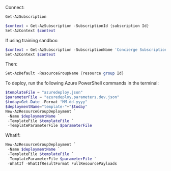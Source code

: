 Connect:

```powershell
Get-AzSubscription
```

```powershell
$context = Get-AzSubscription -SubscriptionId {subscription Id}
Set-AzContext $context
```

If using training sandbox:

```powershell
$context = Get-AzSubscription -SubscriptionName 'Concierge Subscription'
Set-AzContext $context
```

Then:

```powershell
Set-AzDefault -ResourceGroupName {resource group Id}
```

To deploy, run the following Azure PowerShell commands in the terminal:

```powershell
$templateFile = "azuredeploy.json"
$parameterFile = "azuredeploy.parameters.dev.json"
$today=Get-Date -Format "MM-dd-yyyy"
$deploymentName="template-"+"$today"
New-AzResourceGroupDeployment `
 -Name $deploymentName `
 -TemplateFile $templateFile `
 -TemplateParameterFile $parameterFile
```

WhatIf:

```powershell
New-AzResourceGroupDeployment `
 -Name $deploymentName `
 -TemplateFile $templateFile `
 -TemplateParameterFile $parameterFile `
 -WhatIf -WhatIfResultFormat FullResourcePayloads
```

